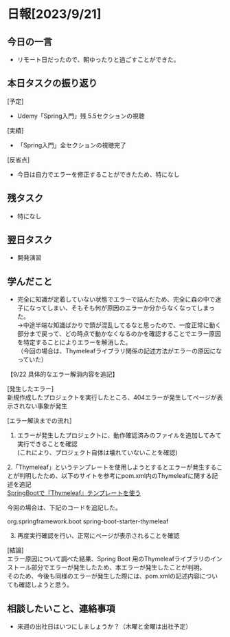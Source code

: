 
# 日報[2023/9/21]

## 今日の一言  
* リモート日だったので、朝ゆったりと過ごすことができた。  
  
## 本日タスクの振り返り
[予定]  
* Udemy「Spring入門」残 5.5セクションの視聴  
  
[実績]  
* 「Spring入門」全セクションの視聴完了  
    
[反省点]  
* 今日は自力でエラーを修正することができたため、特になし  
  
## 残タスク  
* 特になし   
  
## 翌日タスク  
* 開発演習  
  
## 学んだこと 
* 完全に知識が定着していない状態でエラーで詰んだため、完全に森の中で迷子になってしまい、そもそも何が原因のエラーか分からなくなってしまった。  
 →中途半端な知識ばかりで頭が混乱してるなと思ったので、一度正常に動く部分まで戻って、どの時点で動かなくなるのかを確認することでエラー原因を特定することによりエラーを解消した。  
（今回の場合は、Thymeleafライブラリ関係の記述方法がエラーの原因になっていた）  
 
   
  
【9/22 具体的なエラー解消内容を追記】  
  
[発生したエラー]  
新規作成したプロジェクトを実行したところ、404エラーが発生してページが表示されない事象が発生  
  
[エラー解決までの流れ]  
1. エラーが発生したプロジェクトに、動作確認済みのファイルを追加してみて実行できることを確認  
(これにより、プロジェクト自体は壊れていないことを確認)  
  
2.「Thymeleaf」というテンプレートを使用しようとするとエラーが発生することが判明したため、以下のサイトを参考にpom.xml内のThymeleafに関する記述を追記  
[SpringBootで『Thymeleaf』テンプレートを使う](https://cloudear.jp/blog/?p=799)  
  
今回の場合は、下記のコードを追記した。  
  
<dependency>  
	<groupId>org.springframework.boot</groupId>  
	<artifactId>spring-boot-starter-thymeleaf</artifactId>  
</dependency>  
  
  
3. 再度実行確認を行い、正常にページが表示されることを確認  
  
[結論]  
エラー原因について調べた結果、Spring Boot 用のThymeleafライブラリのインストール部分でエラーが発生したため、本エラーが発生したことが判明。  
そのため、今後も同様のエラーが発生した際には、pom.xmlの記述内容についても確認しようと思う。  
  
## 相談したいこと、連絡事項  
* 来週の出社日はいつにしましょうか？（木曜と金曜は出社予定）   
